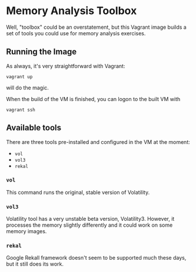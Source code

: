 # Memory Analysis Toolbox

Well, "toolbox" could be an overstatement, but this Vagrant image builds a set of tools you could use for memory analysis exercises.

## Running the Image

As always, it's very straightforward with Vagrant:

```
vagrant up
```

will do the magic.

When the build of the VM is finished, you can logon to the built VM with

```
vagrant ssh
```

## Available tools

There are three tools pre-installed and configured in the VM at the moment:

* `vol`
* `vol3`
* `rekal`

### `vol`

This command runs the original, stable version of Volatility.

### `vol3`

Volatility tool has a very unstable beta version, Volatility3. However, it processes the memory slightly differently and it could work on some memory images.

### `rekal`

Google Rekall framework doesn't seem to be supported much these days, but it still does its work.
